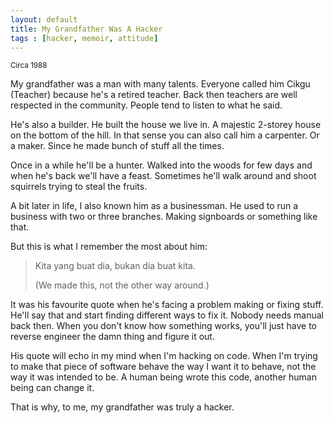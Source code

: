 ```yaml
---
layout: default
title: My Grandfather Was A Hacker
tags : [hacker, memoir, attitude]
---
```

<p><small>Circa 1988</small></p>

My grandfather was a man with many talents. Everyone called him Cikgu (Teacher) because he's a retired teacher. Back then teachers are well respected in the community. People tend to listen to what he said. 

He's also a builder. He built the house we live in. A majestic 2-storey house on the bottom of the hill. In that sense you can also call him a carpenter. Or a maker. Since he made bunch of stuff all the times.

Once in a while he'll be a hunter. Walked into the woods for few days and when he's back we'll have a feast. Sometimes he'll walk around and shoot squirrels trying to steal the fruits.  

A bit later in life, I also known him as a businessman. He used to run a business with two or three branches. Making signboards or something like that.

But this is what I remember the most about him:

> Kita yang buat dia, bukan dia buat kita.
>
> (We made this, not the other way around.)


It was his favourite quote when he's facing a problem making or fixing stuff. He'll say that and start finding different ways to fix it. Nobody needs manual back then. When you don't know how something works, you'll just have to reverse engineer the damn thing and figure it out.

His quote will echo in my mind when I'm hacking on code. When I'm trying to make that piece of software behave the way I want it to behave, not the way it was intended to be. A human being wrote this code, another human being can change it. 

That is why, to me, my grandfather was truly a hacker.

  
